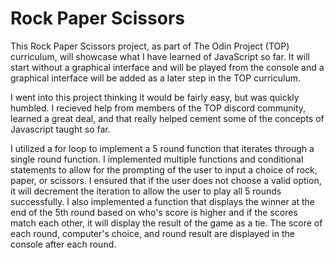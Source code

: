 # Rock Paper Scissors

  This Rock Paper Scissors project, as part of The Odin Project (TOP) curriculum, will showcase
what I have learned of JavaScript so far. It will start without a graphical interface and will
be played from the console and a graphical interface will be added as a later step in the TOP
curriculum.

  I went into this project thinking it would be fairly easy, but was quickly humbled. I 
recieved help from members of the TOP discord community, learned a great deal, and that really 
helped cement some of the concepts of Javascript taught so far. 

  I utilized a for loop to implement a 5 round function that iterates through a single round function. 
I implemented multiple functions and conditional statements to allow for the prompting of the user
to input a choice of rock, paper, or scissors. I ensured that if the user does not choose a valid 
option, it will decrement the iteration to allow the user to play all 5 rounds successfully. I also 
implemented a function that displays the winner at the end of the 5th round based on who's score is
higher and if the scores match each other, it will display the result of the game as a tie. The score
of each round, computer's choice, and round result are displayed in the console after each round.


